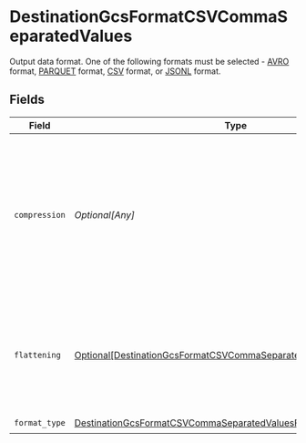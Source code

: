 # DestinationGcsFormatCSVCommaSeparatedValues

Output data format. One of the following formats must be selected - <a href="https://cloud.google.com/bigquery/docs/loading-data-cloud-storage-avro#advantages_of_avro">AVRO</a> format, <a href="https://cloud.google.com/bigquery/docs/loading-data-cloud-storage-parquet#parquet_schemas">PARQUET</a> format, <a href="https://cloud.google.com/bigquery/docs/loading-data-cloud-storage-csv#loading_csv_data_into_a_table">CSV</a> format, or <a href="https://cloud.google.com/bigquery/docs/loading-data-cloud-storage-json#loading_json_data_into_a_new_table">JSONL</a> format.


## Fields

| Field                                                                                                                                                 | Type                                                                                                                                                  | Required                                                                                                                                              | Description                                                                                                                                           |
| ----------------------------------------------------------------------------------------------------------------------------------------------------- | ----------------------------------------------------------------------------------------------------------------------------------------------------- | ----------------------------------------------------------------------------------------------------------------------------------------------------- | ----------------------------------------------------------------------------------------------------------------------------------------------------- |
| `compression`                                                                                                                                         | *Optional[Any]*                                                                                                                                       | :heavy_minus_sign:                                                                                                                                    | Whether the output files should be compressed. If compression is selected, the output filename will have an extra extension (GZIP: ".csv.gz").        |
| `flattening`                                                                                                                                          | [Optional[DestinationGcsFormatCSVCommaSeparatedValuesNormalization]](../../models/shared/destinationgcsformatcsvcommaseparatedvaluesnormalization.md) | :heavy_minus_sign:                                                                                                                                    | Whether the input JSON data should be normalized (flattened) in the output CSV. Please refer to docs for details.                                     |
| `format_type`                                                                                                                                         | [DestinationGcsFormatCSVCommaSeparatedValuesFormatType](../../models/shared/destinationgcsformatcsvcommaseparatedvaluesformattype.md)                 | :heavy_check_mark:                                                                                                                                    | N/A                                                                                                                                                   |